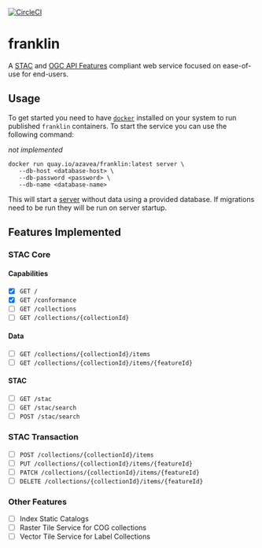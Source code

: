 [![CircleCI](https://circleci.com/gh/azavea/franklin/tree/master.svg?style=svg)](https://circleci.com/gh/azavea/franklin/tree/master)

# franklin

A [STAC]() and [OGC API Features](http://docs.opengeospatial.org/is/17-069r3/17-069r3.html) compliant web service focused on ease-of-use for end-users.

## Usage

To get started you need to have [`docker`](https://www.docker.com) installed on your system to run published `franklin` containers. To start the service you can use the following command:

_not_ _implemented_
```
docker run quay.io/azavea/franklin:latest server \
   --db-host <database-host> \
   --db-password <password> \
   --db-name <database-name>
```

This will start a [server](http://localhost:9090) without data using a provided database. If migrations need to be run they will be run on server startup.

## Features Implemented

### STAC Core
#### Capabilities
- [x] `GET /`
- [x] `GET /conformance`
- [ ] `GET /collections`
- [ ] `GET /collections/{collectionId}`

#### Data
- [ ] `GET /collections/{collectionId}/items`
- [ ] `GET /collections/{collectionId}/items/{featureId}`

#### STAC
- [ ] `GET /stac`
- [ ] `GET /stac/search`
- [ ] `POST /stac/search`

### STAC Transaction
- [ ] `POST /collections/{collectionId}/items`
- [ ] `PUT /collections/{collectionId}/items/{featureId}`
- [ ] `PATCH /collections/{collectionId}/items/{featureId}`
- [ ] `DELETE /collections/{collectionId}/items/{featureId}`

### Other Features
- [ ] Index Static Catalogs
- [ ] Raster Tile Service for COG collections
- [ ] Vector Tile Service for Label Collections
